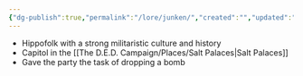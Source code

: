 ```yaml
---
{"dg-publish":true,"permalink":"/lore/junken/","created":"","updated":""}
---
```



- Hippofolk with a strong militaristic culture and history 
- Capitol in the [[The D.E.D. Campaign/Places/Salt Palaces\|Salt Palaces]] 
- Gave the party the task of dropping a bomb